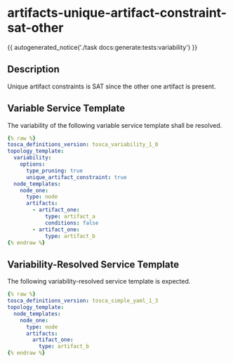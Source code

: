 # artifacts-unique-artifact-constraint-sat-other

{{ autogenerated_notice('./task docs:generate:tests:variability') }}

## Description

Unique artifact constraints is SAT since the other one artifact is present.

## Variable Service Template

The variability of the following variable service template shall be resolved.

```yaml linenums="1"
{% raw %}
tosca_definitions_version: tosca_variability_1_0
topology_template:
  variability:
    options:
      type_pruning: true
      unique_artifact_constraint: true
  node_templates:
    node_one:
      type: node
      artifacts:
        - artifact_one:
            type: artifact_a
            conditions: false
        - artifact_one:
            type: artifact_b
{% endraw %}
```




## Variability-Resolved Service Template

The following variability-resolved service template is expected.

```yaml linenums="1"
{% raw %}
tosca_definitions_version: tosca_simple_yaml_1_3
topology_template:
  node_templates:
    node_one:
      type: node
      artifacts:
        artifact_one:
          type: artifact_b
{% endraw %}
```

